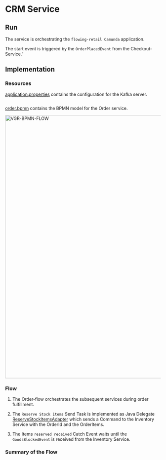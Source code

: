 # CRM Service

## Run

The service is orchestrating the `flowing-retail Camunda` application.

The start event is triggered by the `OrderPlacedEvent` from the Checkout-Service.'

## Implementation

### Resources
[application.properties](src/main/resources/application.properties) contains the configuration for the Kafka server.

```properties

````
[order.bpmn](src/main/resources/order.bpmn) contains the BPMN model for the Order service.

<img src="vgr-bpmn.png" width="853" alt="VGR-BPMN-FLOW">

### Flow
1. The Order-flow orchestrates the subsequent services during order fulfillment.

2. The `Reserve Stock items` Send Task is implemented as Java Delegate [ReserveStockItemsAdapter](src/main/java/io/flowing/retail/order/flow/ReserveStockItemsAdapter.java) which sends a Command to the Inventory Service with the OrderId and the OrderItems.
3. The Items `reserved received` Catch Event waits until the `GoodsBlockedEvent` is received from the Inventory Service.

### Summary of the Flow

